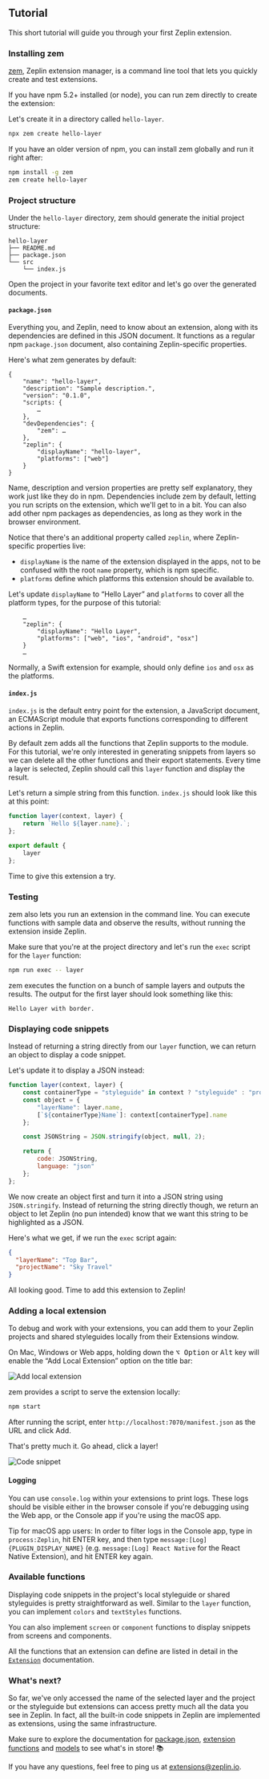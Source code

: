 ## Tutorial

This short tutorial will guide you through your first Zeplin extension.

### Installing zem

[zem](https://github.com/zeplin/zem), Zeplin extension manager, is a command line tool that lets you quickly create and test  extensions.

If you have npm 5.2+ installed (or node), you can run zem directly to create the extension:

Let's create it in a directory called `hello-layer`.

```sh
npx zem create hello-layer
```

If you have an older version of npm, you can install zem globally and run it right after:

```sh
npm install -g zem
zem create hello-layer
```

### Project structure

Under the `hello-layer` directory, zem should generate the initial project structure:

```
hello-layer
├── README.md
├── package.json
└── src
    └── index.js
```

Open the project in your favorite text editor and let's go over the generated documents.

#### `package.json`

Everything you, and Zeplin, need to know about an extension, along with its dependencies are defined in this JSON document. It functions as a regular npm `package.json` document, also containing Zeplin-specific properties.

Here's what zem generates by default:

```
{
    "name": "hello-layer",
    "description": "Sample description.",
    "version": "0.1.0",
    "scripts: {
        …
    },
    "devDependencies": {
        "zem": …
    },
    "zeplin": {
        "displayName": "hello-layer",
        "platforms": ["web"]
    }
}
```

Name, description and version properties are pretty self explanatory, they work just like they do in npm. Dependencies  include zem by default, letting you run scripts on the extension, which we'll get to in a bit. You can also add other npm packages as dependencies, as long as they work in the browser environment.

Notice that there's an additional property called `zeplin`, where Zeplin-specific properties live:

- `displayName` is the name of the extension displayed in the apps, not to be confused with the root `name` property, which is npm specific.
- `platforms` define which platforms this extension should be available to.

Let's update `displayName` to “Hello Layer” and `platforms` to cover all the platform types, for the purpose of this tutorial:

```
    …
    "zeplin": {
        "displayName": "Hello Layer",
        "platforms": ["web", "ios", "android", "osx"]
    }
    …
```

Normally, a Swift extension for example, should only define `ios` and `osx` as the platforms.

#### `index.js`

`index.js` is the default entry point for the extension, a JavaScript document, an ECMAScript module that exports functions corresponding to different actions in Zeplin.

By default zem adds all the functions that Zeplin supports to the module. For this tutorial, we're only interested in generating snippets from layers so we can delete all the other functions and their export statements. Every time a layer is selected, Zeplin should call this `layer` function and display the result.

Let's return a simple string from this function. `index.js` should look like this at this point:

```js
function layer(context, layer) {
    return `Hello ${layer.name}.`;
};

export default {
    layer
};
```

Time to give this extension a try.

### Testing

zem also lets you run an extension in the command line. You can execute functions with sample data and observe the results, without running the extension inside Zeplin.

Make sure that you're at the project directory and let's run the `exec` script for the `layer` function:

```sh
npm run exec -- layer
```

zem executes the function on a bunch of sample layers and outputs the results. The output for the first layer should look something like this:
```
Hello Layer with border.
```

### Displaying code snippets

Instead of returning a string directly from our `layer` function, we can return an object to display a code snippet.

Let's update it to display a JSON instead:

```js
function layer(context, layer) {
    const containerType = "styleguide" in context ? "styleguide" : "project";
    const object = {
        "layerName": layer.name,
        [`${containerType}Name`]: context[containerType].name
    };

    const JSONString = JSON.stringify(object, null, 2);

    return {
        code: JSONString,
        language: "json"
    };
};
```

We now create an object first and turn it into a JSON string using `JSON.stringify`. Instead of returning the string directly though, we return an object to let Zeplin (no pun intended) know that we want this string to be highlighted as a JSON.

Here's what we get, if we run the `exec` script again:

```json
{
  "layerName": "Top Bar",
  "projectName": "Sky Travel"
}
```

All looking good. Time to add this extension to Zeplin!

### Adding a local extension

To debug and work with your extensions, you can add them to your Zeplin projects and shared styleguides locally from their Extensions window.

On Mac, Windows or Web apps, holding down the <kbd>⌥ Option</kbd> or <kbd>Alt</kbd> key will enable the “Add Local Extension” option on the title bar:

![Add local extension](img/addLocalExtension.png)

zem provides a script to serve the extension locally:

```sh
npm start
```

After running the script, enter `http://localhost:7070/manifest.json` as the URL and click Add.

That's pretty much it. Go ahead, click a layer!

![Code snippet](img/codeSnippet.png)

#### Logging
You can use `console.log` within your extensions to print logs. These logs should be visible either in the browser console if you're debugging using the Web app, or the Console app if you're using the macOS app.

Tip for macOS app users: In order to filter logs in the Console app, type in `process:Zeplin`, hit ENTER key, and then type `message:[Log] {PLUGIN_DISPLAY_NAME}` (e.g. `message:[Log] React Native` for the React Native Extension), and hit ENTER key again.

### Available functions

Displaying code snippets in the project's local styleguide or shared styleguides is pretty straightforward as well. Similar to the `layer` function, you can implement `colors` and `textStyles` functions.

You can also implement `screen` or `component` functions to display snippets from screens and components.

All the functions that an extension can define are listed in detail in the [`Extension`](model/extension.md) documentation.

### What's next?

So far, we've only accessed the name of the selected layer and the project or the styleguide but extensions can access pretty much all the data you see in Zeplin. In fact, all the built-in code snippets in Zeplin are implemented as extensions, using the same infrastructure.

Make sure to explore the documentation for [package.json](package.md), [extension functions](model/extension.md) and [models](model) to see what's in store! 📚

If you have any questions, feel free to ping us at [extensions@zeplin.io](mailto:extensions@zeplin.io).

